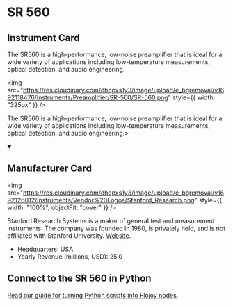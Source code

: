 
# SR 560

## Instrument Card

<div className="flex">

<div>

The SR560 is a high-performance, low-noise preamplifier that is ideal for a wide variety of applications including low-temperature measurements, optical detection, and audio engineering.

</div>

<img src="https://res.cloudinary.com/dhopxs1y3/image/upload/e_bgremoval/v1692118476/Instruments/Preamplifier/SR-560/SR-560.png" style={{ width: "325px" }} />

</div>

The SR560 is a high-performance, low-noise preamplifier that is ideal for a wide variety of applications including low-temperature measurements, optical detection, and audio engineering.>

<details open>
<summary><h2>Manufacturer Card</h2></summary>

<img src="https://res.cloudinary.com/dhopxs1y3/image/upload/e_bgremoval/v1692126012/Instruments/Vendor%20Logos/Stanford_Research.png" style={{ width: "100%", objectFit: "cover" }} />

Stanford Research Systems is a maker of general test and measurement instruments. The company was founded in 1980, is privately held, and is not affiliated with Stanford University. <a href="https://www.thinksrs.com/">Website</a>.

<ul>
  <li>Headquarters: USA</li>
  <li>Yearly Revenue (millions, USD): 25.0</li>
</ul>
</details>

## Connect to the SR 560 in Python

[Read our guide for turning Python scripts into Flojoy nodes.](https://docs.flojoy.ai/custom-nodes/creating-custom-node/)



